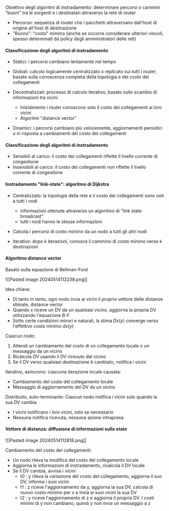 Obiettivo degli algoritmi di instradamento: determinare percorsi o cammini "buoni" tra le sorgenti e i destinatari attraverso la rete di router
- Percorso: sequenza di router che i pacchetti attraversano dall'host di origine all'host di destinazione
- "Buono": "costo" minimo (anche se occorre considerare ulteriori vincoli, spesso determinati da policy degli amministratori delle reti)

#### Classificazione degli algoritmi di instradamento
- Statici: i percorsi cambiano lentamente nel tempo
- Globali: calcolo logicamente centralizzato o replicato sui tutti i router, basato sulla conoscenza completa della topologia e del costo dei collegamenti
- Decentralizzati: processo di calcolo iterativo, basato sullo scambio di informazioni tra vicini
	- Inizialmente i router conoscono solo il costo dei collegamenti ai loro vicini
	- Algoritmi "distance vector"

- Dinamici: i percorsi cambiano più velocemente, aggiornamenti periodici o in risposta a cambiamenti del costo dei collegamenti

#### Classificazione degli algoritmi di instradamento
- Sensibili al carico: il costo dei collegamenti riflette il livello corrente di congestione
- Insensibili al carico: il costo dei collegamenti non riflette il livello corrente di congestione

#### Instradamento "link-state": algoritmo di Dijkstra
- Centralizzato: la topologia della rete e il costo dei collegamenti sono noti a tutti i nodi
	- informazioni ottenute attraverso un algoritmo di "link state broadcast"
	- tutti i nodi hanno le stesse informazioni

- Calcola i percorsi di costo minimo da un nodo a tutti gli altri nodi
- Iterativo: dopo k iterazioni, conosce il cammino di costo minimo verso k destinazioni

#### Algoritmo distance vector
Basato sulla equazione di Bellman-Ford

![[Pasted image 20240514112238.png]]

Idea chiave:
- Di tanto in tanto, ogni nodo invia ai vicini il proprio vettore delle distanze stimate, distance vector
- Quando x riceve un DV da un qualsiasi vicino, aggiorna la propria DV utilizzando l'equazione B-F
- Sotto certe condizioni minori e naturali, la stima $Dx(y)$ converge verso l'effettivo costo minimo $dx(y)$ 

Ciascun nodo:
1) Attendi un cambiamento del costo di un collegamento locale o un messaggio da un vicino
2) Ricalcola DV usando il DV ricevuto dal vicino
3) Se il DV verso qualsiasi destinazione è cambiato, notifica i vicini

Iterativo, asincrono: ciascuna iterazione locale causata:
- Cambiamento del costo del collegamento locale
- Messaggio di aggiornamento del DV da un vicino 

Distribuito, auto-terminante:
Ciascun nodo notifica i vicini solo quando la sua DV cambia
- I vicini notificano i loro vicini, solo se necessario
- Nessuna notifica ricevuta, nessuna azione intrapresa

#### Vettore di distanza: diffusione di informazioni sullo stato

![[Pasted image 20240514112818.png]]

Cambiamento del costo dei collegamenti:
- Un nodo rileva la modifica del costo del collegamento locale
- Aggiorna le informazioni di instradamento, ricalcola il DV locale
- Se il DV cambia, avvisa i vicini
	- t0 : y rileva la variazione del costo del collegamento, aggiorna il suo DV, informa i suoi vicini
	- t1 : z riceve l'aggiornamento da y, aggiorna la sua DV, calcola di nuovo costo minimo per x e invia ai suoi vicini la sua DV
	- t2 : y riceve l'aggiornamento di z e aggiorna il proprio DV. I costi minimi di y non cambiano, quindi y non invia un messaggio a z

